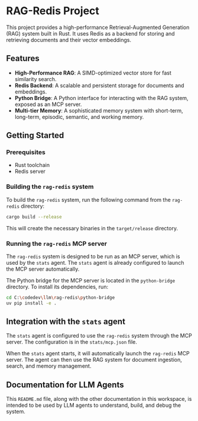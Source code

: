 # RAG-Redis Project

This project provides a high-performance Retrieval-Augmented Generation (RAG) system built in Rust. It uses Redis as a backend for storing and retrieving documents and their vector embeddings.

## Features

*   **High-Performance RAG**: A SIMD-optimized vector store for fast similarity search.
*   **Redis Backend**: A scalable and persistent storage for documents and embeddings.
*   **Python Bridge**: A Python interface for interacting with the RAG system, exposed as an MCP server.
*   **Multi-tier Memory**: A sophisticated memory system with short-term, long-term, episodic, semantic, and working memory.

## Getting Started

### Prerequisites

*   Rust toolchain
*   Redis server

### Building the `rag-redis` system

To build the `rag-redis` system, run the following command from the `rag-redis` directory:

```bash
cargo build --release
```

This will create the necessary binaries in the `target/release` directory.

### Running the `rag-redis` MCP server

The `rag-redis` system is designed to be run as an MCP server, which is used by the `stats` agent. The `stats` agent is already configured to launch the MCP server automatically.

The Python bridge for the MCP server is located in the `python-bridge` directory. To install its dependencies, run:

```bash
cd C:\codedev\llm\rag-redis\python-bridge
uv pip install -e .
```

## Integration with the `stats` agent

The `stats` agent is configured to use the `rag-redis` system through the MCP server. The configuration is in the `stats/mcp.json` file.

When the `stats` agent starts, it will automatically launch the `rag-redis` MCP server. The agent can then use the RAG system for document ingestion, search, and memory management.

## Documentation for LLM Agents

This `README.md` file, along with the other documentation in this workspace, is intended to be used by LLM agents to understand, build, and debug the system.
